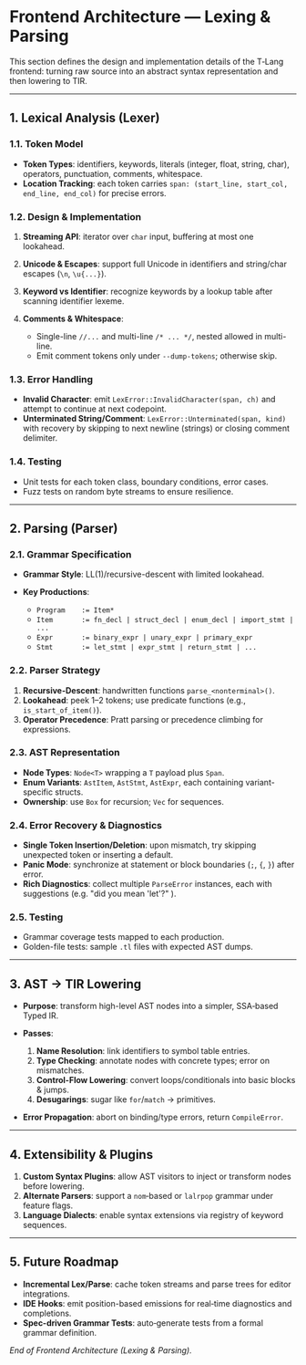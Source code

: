 # Frontend Architecture — Lexing & Parsing

This section defines the design and implementation details of the T‑Lang frontend: turning raw source into an abstract syntax representation and then lowering to TIR.

---

## 1. Lexical Analysis (Lexer)

### 1.1. Token Model

* **Token Types**: identifiers, keywords, literals (integer, float, string, char), operators, punctuation, comments, whitespace.
* **Location Tracking**: each token carries `span: (start_line, start_col, end_line, end_col)` for precise errors.

### 1.2. Design & Implementation

1. **Streaming API**: iterator over `char` input, buffering at most one lookahead.
2. **Unicode & Escapes**: support full Unicode in identifiers and string/char escapes (`\n`, `\u{...}`).
3. **Keyword vs Identifier**: recognize keywords by a lookup table after scanning identifier lexeme.
4. **Comments & Whitespace**:

    * Single-line `//...` and multi-line `/* ... */`, nested allowed in multi-line.
    * Emit comment tokens only under `--dump-tokens`; otherwise skip.

### 1.3. Error Handling

* **Invalid Character**: emit `LexError::InvalidCharacter(span, ch)` and attempt to continue at next codepoint.
* **Unterminated String/Comment**: `LexError::Unterminated(span, kind)` with recovery by skipping to next newline (strings) or closing comment delimiter.

### 1.4. Testing

* Unit tests for each token class, boundary conditions, error cases.
* Fuzz tests on random byte streams to ensure resilience.

---

## 2. Parsing (Parser)

### 2.1. Grammar Specification

* **Grammar Style**: LL(1)/recursive-descent with limited lookahead.
* **Key Productions**:

    * `Program    := Item*`
    * `Item       := fn_decl | struct_decl | enum_decl | import_stmt | ...`
    * `Expr       := binary_expr | unary_expr | primary_expr`
    * `Stmt       := let_stmt | expr_stmt | return_stmt | ...`

### 2.2. Parser Strategy

1. **Recursive-Descent**: handwritten functions `parse_<nonterminal>()`.
2. **Lookahead**: peek 1–2 tokens; use predicate functions (e.g., `is_start_of_item()`).
3. **Operator Precedence**: Pratt parsing or precedence climbing for expressions.

### 2.3. AST Representation

* **Node Types**: `Node<T>` wrapping a `T` payload plus `Span`.
* **Enum Variants**: `AstItem`, `AstStmt`, `AstExpr`, each containing variant-specific structs.
* **Ownership**: use `Box` for recursion; `Vec` for sequences.

### 2.4. Error Recovery & Diagnostics

* **Single Token Insertion/Deletion**: upon mismatch, try skipping unexpected token or inserting a default.
* **Panic Mode**: synchronize at statement or block boundaries (`;`, `{`, `}`) after error.
* **Rich Diagnostics**: collect multiple `ParseError` instances, each with suggestions (e.g. "did you mean 'let'?" ).

### 2.5. Testing

* Grammar coverage tests mapped to each production.
* Golden-file tests: sample `.tl` files with expected AST dumps.

---

## 3. AST → TIR Lowering

* **Purpose**: transform high-level AST nodes into a simpler, SSA‑based Typed IR.

* **Passes**:

    1. **Name Resolution**: link identifiers to symbol table entries.
    2. **Type Checking**: annotate nodes with concrete types; error on mismatches.
    3. **Control-Flow Lowering**: convert loops/conditionals into basic blocks & jumps.
    4. **Desugarings**: sugar like `for`/`match` → primitives.

* **Error Propagation**: abort on binding/type errors, return `CompileError`.

---

## 4. Extensibility & Plugins

1. **Custom Syntax Plugins**: allow AST visitors to inject or transform nodes before lowering.
2. **Alternate Parsers**: support a `nom`‑based or `lalrpop` grammar under feature flags.
3. **Language Dialects**: enable syntax extensions via registry of keyword sequences.

---

## 5. Future Roadmap

* **Incremental Lex/Parse**: cache token streams and parse trees for editor integrations.
* **IDE Hooks**: emit position-based emissions for real‑time diagnostics and completions.
* **Spec-driven Grammar Tests**: auto‑generate tests from a formal grammar definition.

*End of Frontend Architecture (Lexing & Parsing).*
